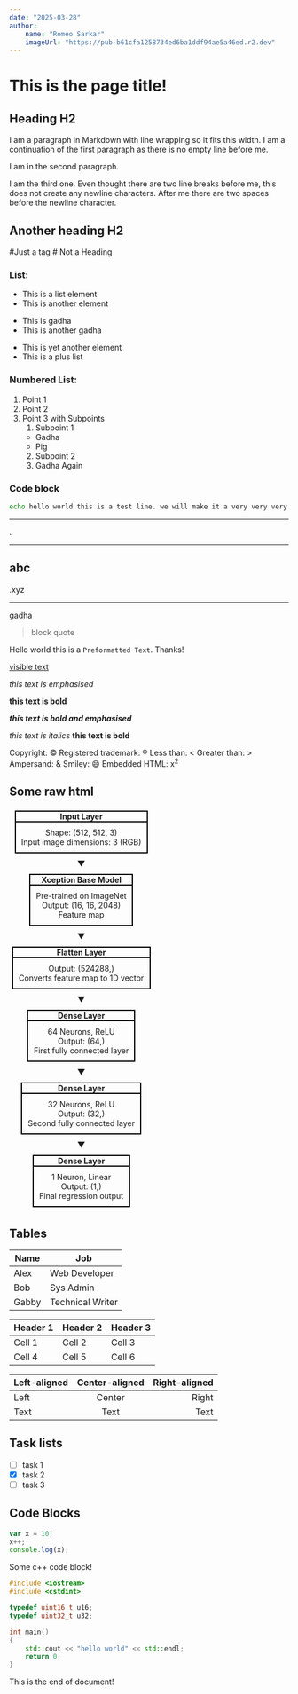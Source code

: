 ```yaml
---
date: "2025-03-28"
author:
    name: "Romeo Sarkar"
    imageUrl: "https://pub-b61cfa1258734ed6ba1ddf94ae5a46ed.r2.dev"
---
```


# This is the page title!

## Heading H2

I am a paragraph in Markdown with line
wrapping so it fits this width.
I am a continuation of the first paragraph
as there is no empty line before me.

I am in the second paragraph.

I am the third one. Even thought there are two line breaks before me, this does not create any newline characters. After me there are two spaces before the newline character.

## Another heading H2

#Just a tag
\# Not a Heading

### List:

- This is a list element
- This is another element

* This is gadha
* This is another gadha

- This is yet another element
- This is a plus list

### Numbered List:

1. Point 1
2. Point 2
3. Point 3 with Subpoints
    1. Subpoint 1
    - Gadha
    - Pig
    2. Subpoint 2
    3. Gadha Again

### Code block

```bash
echo hello world this is a test line. we will make it a very very very very long line so, that we can test the limits of a single line in a code block. hope this helps!
```

---

.

---

## abc

.xyz

---

gadha

> block quote

Hello world this is a `Preformatted Text`. Thanks!

[visible text](http://google.com "Tooltip")

_this text is emphasised_

**this text is bold**

**_this text is bold and emphasised_**

_this text is italics_
**this text is bold**

Copyright: &copy;
Registered trademark: &reg;
Less than: &lt;
Greater than: &gt;
Ampersand: &amp;
Smiley: &#x1F604;
Embedded HTML: x<sup>2</sup>

## Some raw html

<div style="display: inline-block; text-align: center;">
  <div style="border: solid black 2px; display: inline-block; margin: 5px;">
    <div style="border-bottom: solid black 2px;"><strong>Input Layer</strong></div>
    <div style="padding: 10px;">
        <p style="margin: 0; text-align: center;">Shape: (512, 512, 3)</p>
        <p style="margin: 0; text-align: center;">Input image dimensions: 3 (RGB)</p>
    </div>
  </div>

  <div style="text-align: center; margin: 5px;">
    <strong>▼</strong>
  </div>

  <div style="border: solid black 2px; display: inline-block; margin: 5px;">
    <div style="border-bottom: solid black 2px;"><strong>Xception Base Model</strong></div>
    <div style="padding: 10px;">
        <p style="margin: 0; text-align: center;">Pre-trained on ImageNet</p>
        <p style="margin: 0; text-align: center;">Output: (16, 16, 2048)</p>
        <p style="margin: 0; text-align: center;">Feature map</p>
    </div>
  </div>

  <div style="text-align: center; margin: 5px;">
    <strong>▼</strong>
  </div>

  <div style="border: solid black 2px; display: inline-block; margin: 5px;">
    <div style="border-bottom: solid black 2px;"><strong>Flatten Layer</strong></div>
    <div style="padding: 10px;">
        <p style="margin: 0; text-align: center;">Output: (524288,)</p>
        <p style="margin: 0; text-align: center;">Converts feature map to 1D vector</p>
    </div>
  </div>

  <div style="text-align: center; margin: 5px;">
    <strong>▼</strong>
  </div>

  <div style="border: solid black 2px; display: inline-block; margin: 5px;">
    <div style="border-bottom: solid black 2px;"><strong>Dense Layer</strong></div>
    <div style="padding: 10px;">
        <p style="margin: 0; text-align: center;">64 Neurons, ReLU</p>
        <p style="margin: 0; text-align: center;">Output: (64,)</p>
        <p style="margin: 0; text-align: center;">First fully connected layer</p>
    </div>
  </div>

  <div style="text-align: center; margin: 5px;">
    <strong>▼</strong>
  </div>

  <div style="border: solid black 2px; display: inline-block; margin: 5px;">
    <div style="border-bottom: solid black 2px;"><strong>Dense Layer</strong></div>
    <div style="padding: 10px;">
        <p style="margin: 0; text-align: center;">32 Neurons, ReLU</p>
        <p style="margin: 0; text-align: center;">Output: (32,)</p>
        <p style="margin: 0; text-align: center;">Second fully connected layer</p>
    </div>
  </div>

  <div style="text-align: center; margin: 5px;">
    <strong>▼</strong>
  </div>

  <div style="border: solid black 2px; display: inline-block; margin: 5px;">
    <div style="border-bottom: solid black 2px;"><strong>Dense Layer</strong></div>
    <div style="padding: 10px;">
        <p style="margin: 0; text-align: center;">1 Neuron, Linear</p>
        <p style="margin: 0; text-align: center;">Output: (1,)</p>
        <p style="margin: 0; text-align: center;">Final regression output</p>
    </div>
  </div>
</div>

## Tables

| Name  | Job              |
| ----- | ---------------- |
| Alex  | Web Developer    |
| Bob   | Sys Admin        |
| Gabby | Technical Writer |

| Header 1 | Header 2 | Header 3 |
| -------- | -------- | -------- |
| Cell 1   | Cell 2   | Cell 3   |
| Cell 4   | Cell 5   | Cell 6   |

| Left-aligned | Center-aligned | Right-aligned |
| :----------- | :------------: | ------------: |
| Left         |     Center     |         Right |
| Text         |      Text      |          Text |

## Task lists

- [ ] task 1
- [x] task 2
- [ ] task 3

## Code Blocks

```js
var x = 10;
x++;
console.log(x);
```

Some c++ code block!

```cpp
#include <iostream>
#include <cstdint>

typedef uint16_t u16;
typedef uint32_t u32;

int main()
{
    std::cout << "hello world" << std::endl;
    return 0;
}
```

This is the end of document!
